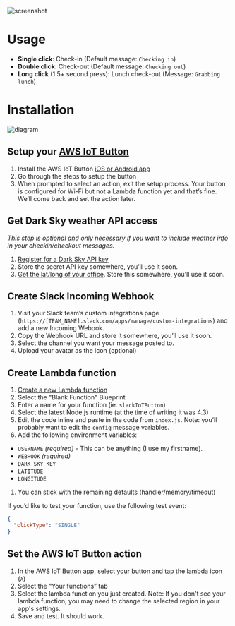![screenshot](https://github.com/sawyerh/aws-iot-to-slack-checkin/raw/master/img/screenshot.png)

# Usage

- **Single click**: Check-in (Default message: `Checking in`)
- **Double click**: Check-out (Default message: `Checking out`)
- **Long click** (1.5+ second press): Lunch check-out (Message: `Grabbing lunch`)

# Installation

![diagram](https://github.com/sawyerh/aws-iot-to-slack-checkin/raw/master/img/diagram.png)

## Setup your [AWS IoT Button](https://aws.amazon.com/iotbutton/)

1. Install the AWS IoT Button [iOS or Android app](https://aws.amazon.com/iotbutton/getting-started/)
3. Go through the steps to setup the button
4. When prompted to select an action, exit the setup process. Your button is configured for Wi-Fi but not a Lambda function yet and that’s fine. We’ll come back and set the action later.

## Get Dark Sky weather API access

_This step is optional and only necessary if you want to include weather info in your checkin/checkout messages._

1. [Register for a Dark Sky API key](https://darksky.net/dev/register)
2. Store the secret API key somewhere, you’ll use it soon.
3. [Get the lat/long of your office](https://support.google.com/maps/answer/18539?co=GENIE.Platform%3DDesktop&hl=en). Store this somewhere, you’ll use it soon.

## Create Slack Incoming Webhook

1. Visit your Slack team’s custom integrations page (`https://[TEAM_NAME].slack.com/apps/manage/custom-integrations`) and add a new Incoming Webook.
2. Copy the Webhook URL and store it somewhere, you’ll use it soon.
3. Select the channel you want your message posted to.
4. Upload your avatar as the icon (optional)

## Create Lambda function

1. [Create a new Lambda function](https://console.aws.amazon.com/lambda/home)
1. Select the "Blank Function" Blueprint
1. Enter a name for your function (ie. `slackIoTButton`)
1. Select the latest Node.js runtime (at the time of writing it was 4.3)
1. Edit the code inline and paste in the code from `index.js`. Note: you’ll probably want to edit the `config` message variables.
1. Add the following environment variables:
  - `USERNAME` _(required)_ - This can be anything (I use my firstname).
  - `WEBHOOK` _(required)_
  - `DARK_SKY_KEY`
  - `LATITUDE`
  - `LONGITUDE`
1. You can stick with the remaining defaults (handler/memory/timeout)

If you’d like to test your function, use the following test event: 

```json
{
  "clickType": "SINGLE"
}
```

## Set the AWS IoT Button action

1. In the AWS IoT Button app, select your button and tap the lambda icon (`λ`)
1. Select the “Your functions” tab
1. Select the lambda function you just created. Note: If you don't see your lambda function, you may need to change the selected region in your app's settings.
1. Save and test. It should work.
